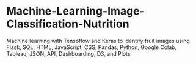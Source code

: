# Machine-Learning-Image-Classification-Nutrition
Machine learning with Tensoflow and Keras to identify fruit images using Flask, SQL, HTML, JavaScript, CSS, Pandas, Python, Google Colab, Tableau, JSON, API, Dashboarding, D3, and Plots.
